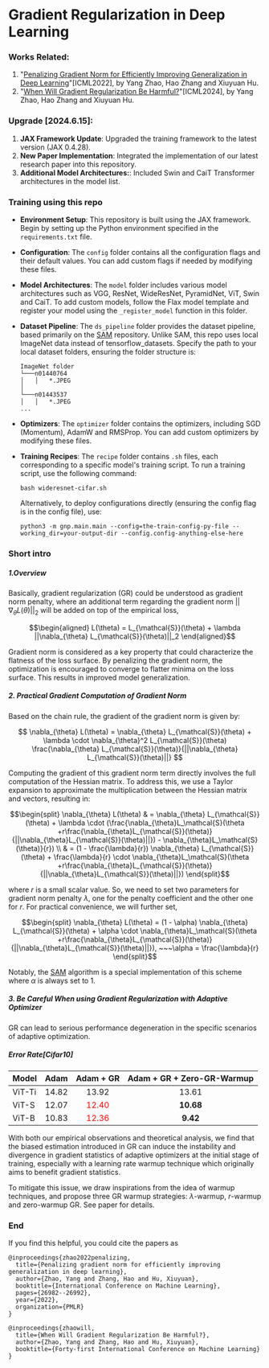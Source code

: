 # Gradient Regularization in Deep Learning

### Works Related:

1. "[Penalizing Gradient Norm for Efficiently Improving Generalization in Deep Learning](https://arxiv.org/abs/2202.03599)"[ICML2022], by Yang Zhao, Hao Zhang and Xiuyuan Hu.
2. "[When Will Gradient Regularization Be Harmful?](https://arxiv.org/abs/2406.09723)"[ICML2024], by Yang Zhao, Hao Zhang and Xiuyuan Hu.

### Upgrade [2024.6.15]:

1. **JAX Framework Update**: Upgraded the training framework to the latest version (JAX 0.4.28).
2. **New Paper Implementation**: Integrated the implementation of our latest research paper into this repository.
3. **Additional Model Architectures:**: Included Swin and CaiT Transformer architectures in the model list.

### Training using this repo

* **Environment Setup**: This repository is built using the JAX framework. Begin by setting up the Python environment specified in the `requirements.txt` file.

* **Configuration**: The `config` folder contains all the configuration flags and their default values. You can add custom flags if needed by modifying these files.

* **Model Architectures**: The `model` folder includes various model architectures such as VGG, ResNet, WideResNet, PyramidNet, ViT, Swin and CaiT. To add custom models, follow the Flax model template and register your model using the `_register_model` function in this folder.

* **Dataset Pipeline**: The `ds_pipeline` folder provides the dataset pipeline, based primarily on the [SAM](https://github.com/google-research/sam) repository. Unlike SAM, this repo uses local ImageNet data instead of tensorflow_datasets. Specify the path to your local dataset folders, ensuring the folder structure is:
    ```
    ImageNet folder
    └───n01440764
    │   │   *.JPEG
    │
    └───n01443537
    │   │   *.JPEG
    ...
    ```

* **Optimizers**: The `optimizer` folder contains the optimizers, including SGD (Momentum), AdamW and RMSProp. You can add custom optimizers by modifying these files.

* **Training Recipes**: The `recipe` folder contains `.sh` files, each corresponding to a specific model's training script. To run a training script, use the following command:
    ```
    bash wideresnet-cifar.sh
    ```
  
  Alternatively, to deploy configurations directly (ensuring the config flag is in the config file), use:
    ```
    python3 -m gnp.main.main --config=the-train-config-py-file --working_dir=your-output-dir --config.config-anything-else-here
    ```


### Short intro

##### 1.Overview

Basically, gradient regularization (GR) could be understood as gradient norm penalty, where an additional term regarding the gradient norm $||\nabla_{\theta} L(\theta)||_2$ will be added on top of the empirical loss,

$$\begin{aligned}
L(\theta) = L_{\mathcal{S}}(\theta) + \lambda ||\nabla_{\theta} L_{\mathcal{S}}(\theta)||_2
\end{aligned}$$

Gradient norm is considered as a key property that could characterize the flatness of the loss surface. By penalizing the gradient norm, the optimization is encouraged to converge to flatter minima on the loss surface. This results in improved model generalization.


##### 2. Practical Gradient Computation of Gradient Norm

Based on the chain rule, the gradient of the gradient norm is given by:

$$
\nabla_{\theta} L(\theta) = \nabla_{\theta} L_{\mathcal{S}}(\theta) + \lambda \cdot \nabla_{\theta}^2 L_{\mathcal{S}}(\theta) \frac{\nabla_{\theta} L_{\mathcal{S}}(\theta)}{||\nabla_{\theta} L_{\mathcal{S}}(\theta)||}
$$

Computing the gradient of this gradient norm term directly involves the full computation of the Hessian matrix. To address this, we use a Taylor expansion to approximate the multiplication between the Hessian matrix and vectors, resulting in:

$$\begin{split}
    \nabla_{\theta} L(\theta) & = \nabla_{\theta} L_{\mathcal{S}}(\theta) + \lambda \cdot (\frac{\nabla_{\theta}L_\mathcal{S}(\theta +r\frac{\nabla_{\theta}L_{\mathcal{S}}(\theta)}{||\nabla_{\theta}L_{\mathcal{S}}(\theta)||}) - \nabla_{\theta}L_\mathcal{S}(\theta)}{r}) \\
    & = (1 - \frac{\lambda}{r}) \nabla_{\theta} L_{\mathcal{S}}(\theta) + \frac{\lambda}{r} \cdot \nabla_{\theta}L_\mathcal{S}(\theta +r\frac{\nabla_{\theta}L_{\mathcal{S}}(\theta)}{||\nabla_{\theta}L_{\mathcal{S}}(\theta)||})
\end{split}$$
 
where $r$ is a small scalar value. So, we need to set two parameters for gradient norm penalty $\lambda$, one for the penalty coefficient and the other one for $r$. For practical convenience, we will further set,


$$\begin{split}
 \nabla_{\theta} L(\theta) = (1 - \alpha) \nabla_{\theta} L_{\mathcal{S}}(\theta) + \alpha \cdot \nabla_{\theta}L_\mathcal{S}(\theta +r\frac{\nabla_{\theta}L_{\mathcal{S}}(\theta)}{||\nabla_{\theta}L_{\mathcal{S}}(\theta)||}), ~~~\alpha = \frac{\lambda}{r}
\end{split}$$


Notably, the [SAM](https://github.com/google-research/sam) algorithm is a special implementation of this scheme where $\alpha$ is always set to 1.


##### 3. **Be Careful** When using Gradient Regularization with Adaptive Optimizer

GR can lead to serious performance degeneration in the specific scenarios of adaptive optimization. 

##### Error Rate[Cifar10]
| Model | Adam | Adam + GR | Adam + GR + Zero-GR-Warmup
|----------|:----------:|:----------:|:----------:|
| ViT-Ti   | 14.82  | 13.92   | 13.61 |
| ViT-S   | 12.07  | <span style="color:red">12.40</span> | **10.68** |
| ViT-B   | 10.83  | <span style="color:red">12.36</span> | **9.42** |

With both our empirical observations and theoretical analysis, we find that the biased estimation introduced in GR can induce the instability and divergence in gradient statistics of adaptive optimizers at the initial stage of training, especially with a learning rate warmup technique which originally aims to benefit gradient statistics.

To mitigate this issue, we draw inspirations from the idea of warmup techniques, and propose three GR warmup strategies: $\lambda$-warmup, $r$-warmup and zero-warmup GR. See paper for details.

### End

If you find this helpful, you could cite the papers as
```
@inproceedings{zhao2022penalizing,
  title={Penalizing gradient norm for efficiently improving generalization in deep learning},
  author={Zhao, Yang and Zhang, Hao and Hu, Xiuyuan},
  booktitle={International Conference on Machine Learning},
  pages={26982--26992},
  year={2022},
  organization={PMLR}
}

@inproceedings{zhaowill,
  title={When Will Gradient Regularization Be Harmful?},
  author={Zhao, Yang and Zhang, Hao and Hu, Xiuyuan},
  booktitle={Forty-first International Conference on Machine Learning}
}